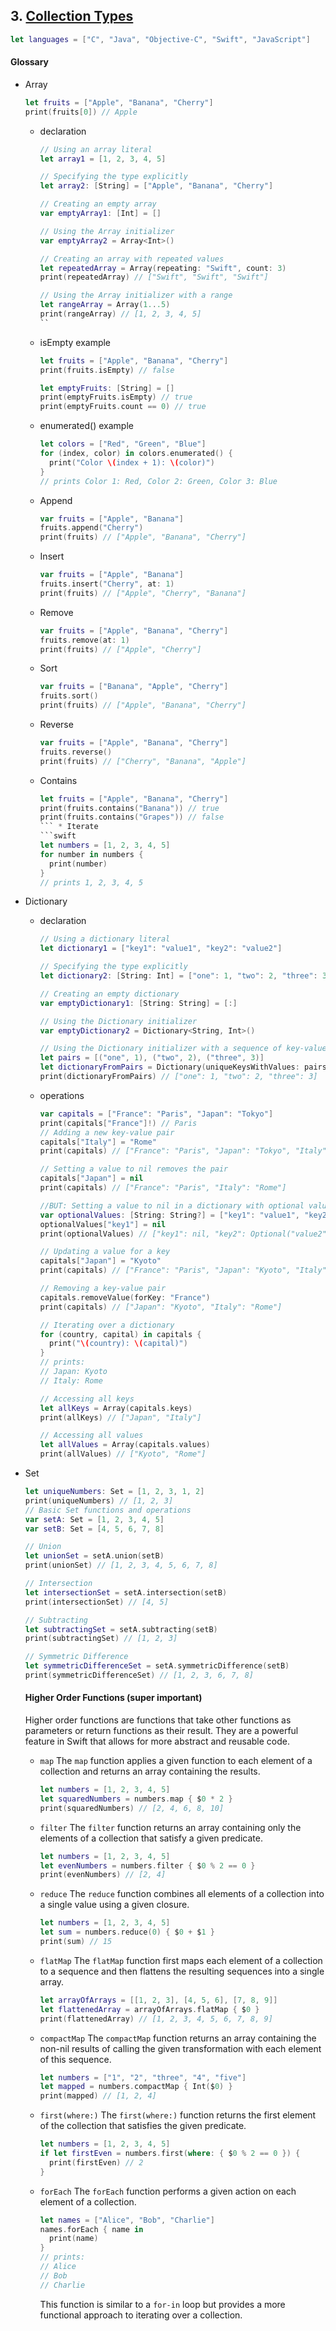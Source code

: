 ## 3. [Collection Types](https://docs.swift.org/swift-book/LanguageGuide/CollectionTypes.html)

  ```swift 
  let languages = ["C", "Java", "Objective-C", "Swift", "JavaScript"]
  ```

  #### Glossary

  * Array
    ```swift
    let fruits = ["Apple", "Banana", "Cherry"]
    print(fruits[0]) // Apple
    ```
    * declaration
      ```swift
      // Using an array literal
      let array1 = [1, 2, 3, 4, 5]

      // Specifying the type explicitly
      let array2: [String] = ["Apple", "Banana", "Cherry"]

      // Creating an empty array
      var emptyArray1: [Int] = []

      // Using the Array initializer
      var emptyArray2 = Array<Int>()

      // Creating an array with repeated values
      let repeatedArray = Array(repeating: "Swift", count: 3)
      print(repeatedArray) // ["Swift", "Swift", "Swift"]

      // Using the Array initializer with a range
      let rangeArray = Array(1...5)
      print(rangeArray) // [1, 2, 3, 4, 5]
      ``
    * isEmpty example
      ```swift
      let fruits = ["Apple", "Banana", "Cherry"]
      print(fruits.isEmpty) // false

      let emptyFruits: [String] = []
      print(emptyFruits.isEmpty) // true
      print(emptyFruits.count == 0) // true
      ```
    * enumerated() example
      ```swift
      let colors = ["Red", "Green", "Blue"]
      for (index, color) in colors.enumerated() {
        print("Color \(index + 1): \(color)")
      }
      // prints Color 1: Red, Color 2: Green, Color 3: Blue
      ```
    
    * Append
      ```swift
      var fruits = ["Apple", "Banana"]
      fruits.append("Cherry")
      print(fruits) // ["Apple", "Banana", "Cherry"]
      ```

    * Insert
      ```swift
      var fruits = ["Apple", "Banana"]
      fruits.insert("Cherry", at: 1)
      print(fruits) // ["Apple", "Cherry", "Banana"]
      ```

    * Remove
      ```swift
      var fruits = ["Apple", "Banana", "Cherry"]
      fruits.remove(at: 1)
      print(fruits) // ["Apple", "Cherry"]
      ```

    * Sort
      ```swift
      var fruits = ["Banana", "Apple", "Cherry"]
      fruits.sort()
      print(fruits) // ["Apple", "Banana", "Cherry"]
      ```

    * Reverse
      ```swift
      var fruits = ["Apple", "Banana", "Cherry"]
      fruits.reverse()
      print(fruits) // ["Cherry", "Banana", "Apple"]
      ```

    * Contains
      ```swift
      let fruits = ["Apple", "Banana", "Cherry"]
      print(fruits.contains("Banana")) // true
      print(fruits.contains("Grapes")) // false
      ``` * Iterate
      ```swift
      let numbers = [1, 2, 3, 4, 5]
      for number in numbers {
        print(number)
      }
      // prints 1, 2, 3, 4, 5
      ```

  * Dictionary
    * declaration
      ```swift
      // Using a dictionary literal
      let dictionary1 = ["key1": "value1", "key2": "value2"]

      // Specifying the type explicitly
      let dictionary2: [String: Int] = ["one": 1, "two": 2, "three": 3]

      // Creating an empty dictionary
      var emptyDictionary1: [String: String] = [:]

      // Using the Dictionary initializer
      var emptyDictionary2 = Dictionary<String, Int>()

      // Using the Dictionary initializer with a sequence of key-value pairs
      let pairs = [("one", 1), ("two", 2), ("three", 3)]
      let dictionaryFromPairs = Dictionary(uniqueKeysWithValues: pairs)
      print(dictionaryFromPairs) // ["one": 1, "two": 2, "three": 3]
      ```
    * operations
      ```swift
      var capitals = ["France": "Paris", "Japan": "Tokyo"]
      print(capitals["France"]!) // Paris
      // Adding a new key-value pair
      capitals["Italy"] = "Rome"
      print(capitals) // ["France": "Paris", "Japan": "Tokyo", "Italy": "Rome"]

      // Setting a value to nil removes the pair
      capitals["Japan"] = nil
      print(capitals) // ["France": "Paris", "Italy": "Rome"]

      //BUT: Setting a value to nil in a dictionary with optional values
      var optionalValues: [String: String?] = ["key1": "value1", "key2": "value2"]
      optionalValues["key1"] = nil
      print(optionalValues) // ["key1": nil, "key2": Optional("value2")]

      // Updating a value for a key
      capitals["Japan"] = "Kyoto"
      print(capitals) // ["France": "Paris", "Japan": "Kyoto", "Italy": "Rome"]

      // Removing a key-value pair
      capitals.removeValue(forKey: "France")
      print(capitals) // ["Japan": "Kyoto", "Italy": "Rome"]

      // Iterating over a dictionary
      for (country, capital) in capitals {
        print("\(country): \(capital)")
      }
      // prints:
      // Japan: Kyoto
      // Italy: Rome

      // Accessing all keys
      let allKeys = Array(capitals.keys)
      print(allKeys) // ["Japan", "Italy"]

      // Accessing all values
      let allValues = Array(capitals.values)
      print(allValues) // ["Kyoto", "Rome"]
      ```

  * Set
    ```swift
    let uniqueNumbers: Set = [1, 2, 3, 1, 2]
    print(uniqueNumbers) // [1, 2, 3]
    // Basic Set functions and operations
    var setA: Set = [1, 2, 3, 4, 5]
    var setB: Set = [4, 5, 6, 7, 8]

    // Union
    let unionSet = setA.union(setB)
    print(unionSet) // [1, 2, 3, 4, 5, 6, 7, 8]

    // Intersection
    let intersectionSet = setA.intersection(setB)
    print(intersectionSet) // [4, 5]

    // Subtracting
    let subtractingSet = setA.subtracting(setB)
    print(subtractingSet) // [1, 2, 3]

    // Symmetric Difference
    let symmetricDifferenceSet = setA.symmetricDifference(setB)
    print(symmetricDifferenceSet) // [1, 2, 3, 6, 7, 8]
    ```
    #### Higher Order Functions (super important)

    Higher order functions are functions that take other functions as parameters or return functions as their result. They are a powerful feature in Swift that allows for more abstract and reusable code.

    * `map`
      The `map` function applies a given function to each element of a collection and returns an array containing the results.
      ```swift
      let numbers = [1, 2, 3, 4, 5]
      let squaredNumbers = numbers.map { $0 * 2 }
      print(squaredNumbers) // [2, 4, 6, 8, 10]
      ```

    * `filter`
      The `filter` function returns an array containing only the elements of a collection that satisfy a given predicate.
      ```swift
      let numbers = [1, 2, 3, 4, 5]
      let evenNumbers = numbers.filter { $0 % 2 == 0 }
      print(evenNumbers) // [2, 4]
      ```

    * `reduce`
      The `reduce` function combines all elements of a collection into a single value using a given closure.
      ```swift
      let numbers = [1, 2, 3, 4, 5]
      let sum = numbers.reduce(0) { $0 + $1 }
      print(sum) // 15
      ```

    * `flatMap`
      The `flatMap` function first maps each element of a collection to a sequence and then flattens the resulting sequences into a single array.
      ```swift
      let arrayOfArrays = [[1, 2, 3], [4, 5, 6], [7, 8, 9]]
      let flattenedArray = arrayOfArrays.flatMap { $0 }
      print(flattenedArray) // [1, 2, 3, 4, 5, 6, 7, 8, 9]
      ```

    * `compactMap`
      The `compactMap` function returns an array containing the non-nil results of calling the given transformation with each element of this sequence.
      ```swift
      let numbers = ["1", "2", "three", "4", "five"]
      let mapped = numbers.compactMap { Int($0) }
      print(mapped) // [1, 2, 4]
      ```
    * `first(where:)`
      The `first(where:)` function returns the first element of the collection that satisfies the given predicate.
      ```swift
      let numbers = [1, 2, 3, 4, 5]
      if let firstEven = numbers.first(where: { $0 % 2 == 0 }) {
        print(firstEven) // 2
      }
      ```
    * `forEach`
      The `forEach` function performs a given action on each element of a collection.
      ```swift
      let names = ["Alice", "Bob", "Charlie"]
      names.forEach { name in
        print(name)
      }
      // prints:
      // Alice
      // Bob
      // Charlie
      ```

      This function is similar to a `for-in` loop but provides a more functional approach to iterating over a collection.
